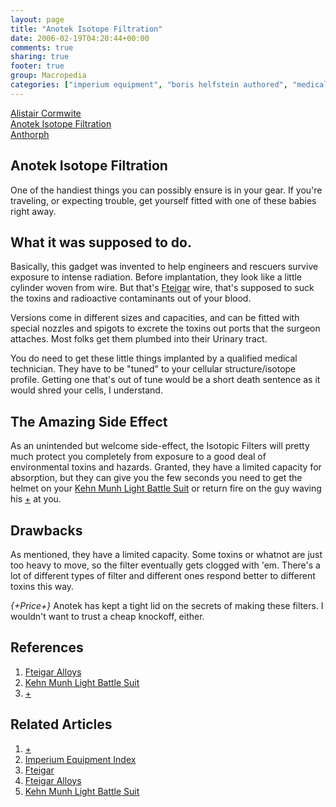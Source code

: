 ```yaml
---
layout: page
title: "Anotek Isotope Filtration"
date: 2006-02-19T04:20:44+00:00
comments: true
sharing: true
footer: true
group: Macropedia
categories: ["imperium equipment", "boris helfstein authored", "medical equipment"]
---
```


<div class='row'>
	<div class='col-md-4'><a href='/macropedia/alistair-cormwite'>Alistair Cormwite</a></div>
	<div class='col-md-4'><a href='/macropedia/anotek-isotope-filtration'>Anotek Isotope Filtration</a></div>
	<div class='col-md-4'><a href='/macropedia/anthorph'>Anthorph</a></div>
</div>


## Anotek Isotope Filtration

One of the handiest things you can possibly ensure is in your gear. If you're traveling, or expecting trouble, get yourself fitted with one of these babies right away.

## What it was supposed to do.

Basically, this gadget was invented to help engineers and rescuers survive exposure to intense radiation. Before implantation, they look like a little cylinder woven from wire. But that's [Fteigar](/macropedia/fteigar-alloys) wire, that's supposed to suck the toxins and radioactive contaminants out of your blood.

Versions come in different sizes and capacities, and can be fitted with special nozzles and spigots to excrete the toxins out ports that the surgeon attaches. Most folks get them plumbed into their Urinary tract.

You do need to get these little things implanted by a qualified medical technician. They have to be "tuned" to your cellular structure/isotope profile. Getting one that's out of tune would be a short death sentence as it would shred your cells, I understand.

## The Amazing Side Effect

As an unintended but welcome side-effect, the Isotopic Filters will pretty much protect you completely from exposure to a good deal of environmental toxins and hazards.  Granted, they have a limited capacity for absorption, but they can give you the few seconds you need to get the helmet on your [Kehn Munh Light Battle Suit](/macropedia/kehn-munh-light-battle-suit) or return fire on the guy waving his [+](/macropedia/rainbow-maker) at you.

## Drawbacks

As mentioned, they have a limited capacity. Some toxins or whatnot are just too heavy to move, so the filter eventually gets clogged with 'em. There's a lot of different types of filter and different ones respond better to different toxins this way.

*{+Price+}* Anotek has kept a tight lid on the secrets of making these filters. I wouldn't want to trust a cheap knockoff, either.

## References
1. [Fteigar Alloys](/macropedia/fteigar-alloys)
1. [Kehn Munh Light Battle Suit](/macropedia/kehn-munh-light-battle-suit)
1. [+](/macropedia/rainbow-maker)

## Related Articles

1. [+](/macropedia/rainbow-maker)
2. [Imperium Equipment Index](/macropedia/imperium-equipment-index)
3. [Fteigar](/macropedia/fteigar-alloys)
4. [Fteigar Alloys](/macropedia/fteigar-alloys)
5. [Kehn Munh Light Battle Suit](/macropedia/kehn-munh-light-battle-suit)



 
